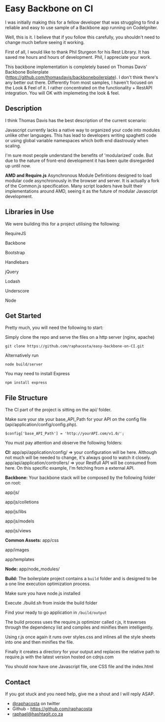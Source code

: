 # Easy Backbone on CI

I was initially making this for a fellow developer that was struggling to find a reliable and easy to use sample of a Backbone app running on  CodeIgniter.

Well, this is it. I believe that if you follow this carefully, you shouldn't need to change much before seeing it working.

First of all, I would like to thank Phil Sturgeon for his Rest Library. It has saved me hours and hours of development. Phil, I appreciate your work.

This backbone implementation is completely based on Thomas Davis' Backbone Boilerplate (https://github.com/thomasdavis/backboneboilerplate). I don't think there's any better out there. Differently from most samples, I haven't focused on the Look & Feel of it. I rather concentrated on the functionality + RestAPI integration. You will OK with implemeting the look & feel.

## Description

I think Thomas Davis has the best description of the current scenario:

Javascript currently lacks a native way to organized your code into modules unlike other languages. This has lead to developers writing spaghetti code or using global variable namespaces which both end diastrously when scaling.

I'm sure most people understand the benefits of 'modularized' code. But due to the nature of front-end development it has been quite disregarded up until now.

**AMD and Require.js**
Asynchronous Module Definitions designed to load modular code asynchronously in the browser and server. It is actually a fork of the Common.js specification. Many script loaders have built their implementations around AMD, seeing it as the future of modular Javascript development.


## Libraries in Use
We were building this for a project utilising the following:

RequireJS

Backbone

Bootstrap

Handlebars

jQuery

Lodash

Underscore

Node

## Get Started
Pretty much, you will need the following to start:

Simply clone the repo and serve the files on a http server (nginx, apache)

`git clone https://github.com/raphacosta/easy-backbone-on-CI.git`

Alternatively run

`node build/server`

You may need to install Express

`npm install express`

## File Structure
The CI part of the project is sitting on the api/ folder. 

Make sure your ste your base_API_Path for your API on the config file (api/application/config/config.php).

`$config['base_API_Path'] = 'http://yourAPI.com/v1.0/';`

You must pay attention and observe the following folders:

**CI:**
app/api/application/config/ => your configuration will be here. Although not much will be needed to change, it's always good to watch it closely.
app/api/application/controllers/ => your Restfull API will be consumed from here. On this specific example, I'm fetching from a external API.

**Backbone:**
Your backbone stack will be composed by the following folder on root:

app/js/

app/js/colletions

app/js/libs

app/js/models

app/js/views


**Common Assets:**
app/css

app/images

app/templates


**Node:**
app/node_modules/

**Build:**
The boilerplate project contains a `build` folder and is designed to be a one line execution optimization process.

Make sure you have node.js installed

Execute ./build.sh from inside the build folder

Find your ready to go application in `/build/output`

The build process uses the require.js optimizer called r.js, it traverses through the dependency list and compiles and minifies them intelligently.

Using r.js once again it runs over styles.css and inlines all the style sheets into one and then minifies the file.

Finally it creates a directory for your output and replaces the relative path to require.js with the latest version hosted on cdnjs.com

You should now have one Javascript file, one CSS file and the index.html


## Contact
If you got stuck and you need help, give me a shout and I will reply ASAP.


*   [@raphacosta](http://twitter.com/raphacosta) on twitter
*   Github - https://github.com/raphacosta
*   raphael@hashtagit.co.za
